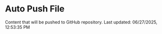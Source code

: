 # Auto Push File

Content that will be pushed to GitHub repository.
Last updated: 06/27/2025, 12:53:35 PM